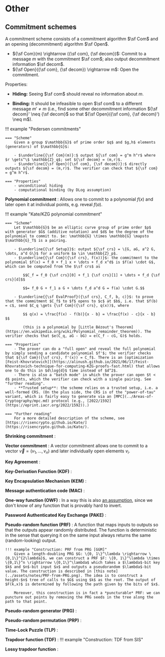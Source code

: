 # Other

## Commitment schemes

A commitment scheme consists of a commitment algorithm $\sf Com$ and an opening (decommitment) algorithm $\sf Open$. 
- ${\sf Com}(m) \rightarrow ({\sf com}, {\sf decom})$: Commit to a message $m$ with the commitment $\sf com$; also output decommitment information $\sf decom$.
- ${\sf Open}({\sf com}, {\sf decom}) \rightarrow m$: Open the commitment.

Properties:

- **Hiding:** Seeing $\sf com$ should reveal no information about $m$.

- **Binding:** It should be infeasible to open $\sf com$ to a different message $m' \neq m$ (i.e., find some other decommitment information ${\sf decom}' \neq {\sf decom}$ so that ${\sf Open}({\sf com}, {\sf decom}') \neq m$).
 
!!! example "Pedersen commitments"

    === "Scheme"
        Given a group $\mathbb{G}$ of prime order $q$ and $g,h$ elements (generators) of $\mathbb{G}$:

        - $\underline{{\sf Com}(m)}:$ output ${\sf com} = g^m h^r$ where $r \gets^\$ \mathbb{Z}_q$; set ${\sf decom} = (m,r)$.
        - $\underline{{\sf Open}({\sf com}, {\sf decom})}:$ directly outputs ${\sf decom} = (m,r)$. The verifier can check that ${\sf com} = g^m h^r$.

    === "Properties"
        - unconditional hiding
        - computational binding (by DLog assumption)

**Polynomial commitment**
: Allows one to commit to a polynomial $f(x)$ and later open it at individual points, e.g. reveal $f(a)$.

!!! example "Kate/KZG polynomial commitment"

    === "Scheme"
        Let $\mathbb{G}$ be an elliptic curve group of prime order $p$ with generator $G$ (additive notation) and $d$ be the degree of the polynomial to commit to. $e: \mathbb{G} \times \mathbb{G} \mapsto $\mathbb{G}_T$ is a pairing.

        - $\underline{{\sf Setup}}$: output ${\sf crs} = \{G, aG, a^2 G, \dots, a^d G\}$ for a uniform $a \in \mathbb{Z}_p$.
        - $\underline{{\sf Com}({\sf crs}, f(x))}$: the commitment to the polynomial $f(x) = f_0 + f_1 x + \dots + f_d x^d$ is $f(a) \cdot G$, which can be computed from the $\sf crs$ as 

            $$C_f = f_0 {\sf crs}[0] + f_1 {\sf crs}[1] + \dots + f_d {\sf crs}[d]$$

            $$= f_0 G + f_1 a G + \dots f_d a^d G = f(a) \cdot G.$$

        - $\underline{{\sf EvalProof}({\sf crs}, C_f, b, c)}$: to prove that the commitment $C_f$ to $f$ opens to $c$ at $b$, i.e. that $f(b) = c$, send $C_q \gets {\sf Com}({\sf crs}, q(x))$, where 

            $$ q(x) = \frac{f(x) - f(b)}{x - b} = \frac{f(x) - c}{x - b} $$
        
            (this is a polynomial by [Little Bézout's Theorem](https://en.wikipedia.org/wiki/Polynomial_remainder_theorem)). The verifier checks that $e(C_q, aG - bG) = e(C_f - cG, G)$ holds.

    === "Properties"
        - The prover can do a "full open" and reveal the full polynomial by simply sending a candidate polynomial $f'$; the verifier checks that ${\sf Com}({\sf crs}, f'(x)) = C_f$. There is an [optimization [Feist-Khovratovich]](https://alinush.github.io/2021/06/17/Feist-Khovratovich-technique-for-computing-KZG-proofs-fast.html) that allows one to do this in $d\log{d}$ time instead of $d^2$.
        - There is also a "batch mode" in which the prover can open $t < d$ points, which the verifier can check with a single pairing. See "further reading".
        - **Trusted setup**: the scheme relies on a trusted setup, i.e. a well-formed CRS. (On the plus side, the CRS is of the "power-of-tau" variant, which is fairly easy to generate via an [MPC](../Areas-of-Cryptography/mpc.md) protocol (e.g., [2022/1592](https://eprint.iacr.org/2022/1592)).)

    === "Further reading"
        For a more detailed description of the scheme, see [https://risencrypto.github.io/Kate/](https://risencrypto.github.io/Kate/).

**Shrinking commitment**
: <!-- used when we want the pk to be small? -->

**Vector commitment**
: A vector commitment allows one to commit to a vector $\vec{v} = (v_1, \dots, v_n)$ and later individually open elements $v_i$.

**Key Agreement**
: 

**Key-Derivation Function (KDF)**
: 

**Key Encapsulation Mechanism (KEM)**
: 

**Message authentication code (MAC)**
: 

**One-way function (OWF)**
: In a way this is also [an assumption](../assumptions.md#other), since we don't know of any function that is provably hard to invert.

**Password Authenticated Key Exchange (PAKE)**
: 

**Pseudo-random function (PRF)**
: A function that maps inputs to outputs so that the outputs appear randomly distributed. The function is deterministic in the sense that querying it on the same input always returns the same (random-looking) output.

    !!! example "Construction: PRF from PRG [GGM]"
        Given a length-doubling PRG $G: \{0, 1\}^\lambda \rightarrow \{0,1\}^{2\lambda}$, we can construct a PRF $F: \{0, 1\}^\lambda \times \{0,1\}^n \rightarrow \{0,1\}^\lambda$ which takes a $\lambda$-bit key $k$ and $n$-bit input $x$ and outputs a pseudorandom $\lambda$-bit value. The construction is described in [this note](../assets/notes/PRF-from-PRG.png). The idea is to construct a height-$n$ tree of calls to $G$ using $k$ as the root. The output of $F(k,x)$ is determined by following the path given by the bits of $x$.

        Moreover, this construction is in fact a *puncturable* PRF: we can puncture out points by removing the PRG seeds in the tree along the path to that point.

**Pseudo-random generator (PRG)**
: 

**Pseudo-random permutation (PRP)**
: 

**Time-Lock Puzzle (TLP)**
: 

**Trapdoor function (TDF)**
: 
!!! example "Construction: TDF from SIS"

**Lossy trapdoor function**
: 
